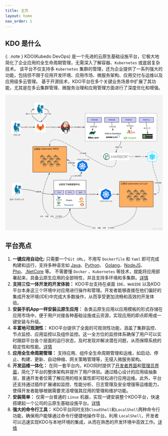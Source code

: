 ```yaml
---
title: 主页
layout: home
nav_order: 1
---
```


## KDO 是什么

{: .note }
KDO(Kubedo DevOps) 是一个先进的云原生基础设施平台，它极大地简化了企业应用的全生命周期管理，无需深入了解容器、`Kubernetes` 或底层复杂技术。
该平台不仅支持多 `Kubernetes` 集群的管理，还为企业提供了一系列强大的功能，包括但不限于应用开发环境、应用市场、微服务架构、应用交付与运维以及应用级多云管理。
基于开源技术，KDO平台在多个关键业务场景中扩展了其功能，尤其是在多云集群管理、微服务治理和应用管理方面进行了深度优化和增强。


![kdo.png](imgs/kdo.png)

## 平台亮点

1. **一键应用自动化:**  只需要一个`Git URL`，不用写 `Dockerfile` 和 `Yaml` 即可完成构建和运行，支持多种语言如 [Java](/docs/devops/app-deploy/java)、[Python](/docs/devops/app-deploy/python)、
[Golang](/docs/devops/app-deploy/golang)、[NodeJS](/docs/devops/app-deploy/nodejs)、[Php](/docs/devops/app-deploy/php)、[.NetCore](/docs/devops/app-deploy/donet) 等。
不需要懂 `Docker` 、`Kubernetes` 等技术，就能将应用部署起来，具备云原生应用的全部特性，并且支持多环境和多集群。[详情](docs/dev/applications/repository#创建应用)
2. **支持三位一体开发的开发体验：** KDO平台支持在桌面 `IDE`、`WebIDE` 以及KDO平台本身这三个环境中对应用进行操作和管理。开发者能够直接在他们偏好的集成开发环境(IDE)中完成大多数操作，从而享受更加流畅和高效的开发体验。
3. **安装手机App一样安装云原生应用：** 各类云原生应用以应用模板的形式存储在应用市场中，便于用户对接各种基础设施或云资源，实现应用的即点即用或一键安装与升级。
4. **丰富地可观测性：** KDO平台提供了全面的可观测性功能，涵盖了集群监控、节点监控、应用监控以及组件监控。这一全方位的监控体系确保了用户可以实时跟踪平台各个层面的运行状态，及时发现并解决潜在问题，从而保障系统的稳定性和性能。[详情](docs/observability)
5. **应用全生命周期管理：** 支持应用、组件全生命周期管理和运维，如启动、停止、构建、更新、自动伸缩、网关策略管理等，无侵入微服务架构。
6. **开发运维一体化：**  在同一套平台内，KDO同时提供了[开发者界面](./docs/dev)和[管理员界面](./docs/admin)，简化了平台的整体架构并提升了用户体验。通过精心设计的应用级抽象层，普通开发者仅需了解应用的相关属性即可轻松进行应用运维。此外，平台还支持通过插件扩展诸如监控、性能分析、日志管理及安全增强等运维能力，使得开发者能够根据需要灵活增强其应用的管理和维护功能。
7. **安装简单：** 仅需一台普通的 `Linux` 机器，实现一键安装整个KDO平台，快速搭建起一个公司的云原生基础设施平台。[详情](docs/install)
8. **强大的命令行工具：** KDO平台同时支持`CloudShell`和`LocalShell`两种命令行功能，确保用户能够通过命令行便捷地操作平台。利用 `LocalShell`，开发者可以迅速实现KDO与本地环境的集成，从而在熟悉的开发环境中高效工作。[详情](docs/terminal)




